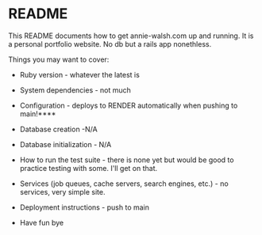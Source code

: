# README

This README documents how to get annie-walsh.com up and running. It is a personal portfolio website. No db but a rails app nonethless.

Things you may want to cover:

* Ruby version - whatever the latest is

* System dependencies - not much

* Configuration - deploys to RENDER automatically when pushing to main!****

* Database creation -N/A

* Database initialization - N/A

* How to run the test suite - there is none yet but would be good to practice testing with some. I'll get on that.

* Services (job queues, cache servers, search engines, etc.) -  no services, very simple site.

* Deployment instructions - push to main

* Have fun bye
